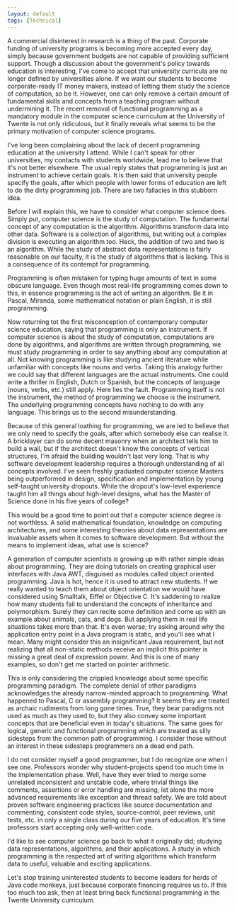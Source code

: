 ```yaml
---
layout: default
tags: [Technical]
---
```


A commercial disinterest in research is a thing of the past. Corporate funding of university programs is becoming more accepted every day, simply because
government budgets are not capable of providing sufficient support. Though a discussion about the government's policy towards education is interesting, I've come to
accept that university curricula are no longer defined by universities alone. If we want our students to become corporate-ready IT money makers, instead of letting them study the science of computation, so be it. However, one can only remove a certain amount of fundamental skills and concepts from a teaching program without undermining it. The recent removal of functional programming as a mandatory module in the computer science curriculum at the University of Twente is not only ridiculous, but it finally reveals what seems to be the primary motivation of computer science programs. 

I've long been complaining about the lack of decent programming education at the university I attend. While I can't speak for other universities, my contacts with students
worldwide, lead me to believe that it's not better elsewhere. The usual reply states that programming is just an
instrument to achieve certain goals. It is then said that university people specify the goals, after which people with lower forms of education
are left to do the dirty programming job. There are two fallacies in this stubborn idea.
 
Before I will explain this, we have to consider what computer science does. Simply put, computer science is the study of computation.
The fundamental concept of any computation is the algorithm. Algorithms transform data into other data. Software is a collection of
algorithms, but writing out a complex division is executing an algorithm too. Heck, the addition of two and two is an algorithm. While the study of abstract data representations is fairly reasonable on our faculty, it is the study of algorithms that is lacking. This is a consequence of its contempt for programming. 

Programming is often mistaken for typing huge amounts of text in some obscure language. Even though most real-life programming comes down to this, in essence programming is the act of writing an algorithm. Be it in Pascal, Miranda, some mathematical notation or plain English, it is still programming. 

Now returning tot the first misconception of contemporary computer science education, saying that programming is only an instrument. If
computer science is about the study of computation, computations are done by algorithms, and algorithms are written through programming, we must study
programming in order to say anything about any computation at all. Not knowing programming is like studying ancient
literature while unfamiliar with concepts like nouns and verbs. Taking this analogy further we could say that different
languages are the actual instruments. One could write a thriller in English, Dutch or Spanish, but the concepts of
language (nouns, verbs, etc.) still apply. Here lies the fault. Programming itself is not the instrument, the method of programming we
choose is the instrument. The underlying programming concepts have nothing to do with any language. This brings us to the second misunderstanding.

Because of this general loathing for programming, we are led to believe that we only need to specify the goals, after which somebody else can realise it. A bricklayer can do some decent masonry when an architect tells him to build a wall, but if the architect doesn't know the concepts of vertical structures, I'm afraid the building wouldn't last very long. That is why software development leadership requires a thorough understanding of all concepts involved. I've seen freshly graduated computer science Masters being outperformed in design, specification and implementation by young self-taught university dropouts. While the dropout's low-level experience taught him all things about high-level designs, what has the Master of Science done in his five years of college?

This would be a good time to point out that a computer science degree is not worthless. A solid mathematical foundation, knowledge on computing architectures, and
some interesting theories about data representations are invaluable assets when it comes to software development. But without the means to implement
ideas, what use is science? 

A generation of computer scientists is growing up with rather simple ideas about programming. They are doing tutorials on creating graphical user interfaces
with Java AWT, disguised as modules called object oriented programming. Java is hot, hence it is used to attract new students. If we really
wanted to teach them about object orientation we would have considered using Smalltalk, Eiffel or Objective C. It's saddening to realize how many
students fail to understand the concepts of inheritance and polymorphism. Surely they can recite some definition and come up with an example about
animals, cats, and dogs. But applying them in real life situations takes more than that. It's even worse; try asking around why the application entry point in a Java program is static, and you'll see what I mean. Many might consider this an insignificant Java requirement, but not realizing that all non-static methods receive an implicit this pointer is missing a great deal of expression power. And this is one of many examples, so don't get me started on pointer arithmetic. 

This is only considering the crippled knowledge about some specific programming paradigm. The complete denial of other paradigms acknowledges the already narrow-minded approach to programming. What happened to Pascal, C or assembly programming? It seems they are treated as archaic rudiments from long gone times. True, they bear paradigms not used as much as they used to, but they also convey some important concepts that are beneficial even in today's situations. The same goes for logical, generic and functional programming which are treated as silly sidesteps from the common path of programming. I consider those without an interest in these sidesteps programmers on a dead end path. 

I do not consider myself a good programmer, but I do recognize one when I see one. Professors wonder why student-projects spend too much time in the implementation phase. Well, have they ever tried to merge some unrelated inconsistent and unstable code, where trivial things like comments, assertions or error handling are missing, let alone the more advanced requirements like exception and thread safety. We are told about proven software engineering practices like source documentation and commenting, consistent code styles, source-control, peer reviews, unit tests, etc. in only a single class during our five years of education. It's time professors start accepting only well-written code. 

I'd like to see computer science go back to what it originally did; studying data representations, algorithms, and their applications. A study in which programming is the respected art of writing algorithms which transform data to useful, valuable and exciting applications. 

Let's stop training uninterested students to become leaders for herds of Java code monkeys, just because corporate financing requires us to. If this too much too ask, then at least bring back functional programming in the Twente University curriculum. 
